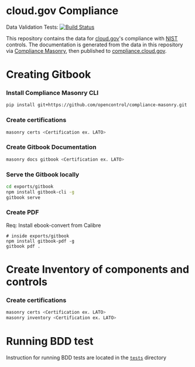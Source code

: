 # cloud.gov Compliance

Data Validation Tests: [![Build Status](https://travis-ci.org/18F/cg-compliance.svg?branch=master)](https://travis-ci.org/18F/cg-compliance)  

This repository contains the data for [cloud.gov](https://cloud.gov)'s compliance with [NIST](http://www.nist.gov/) controls. The documentation is generated from the data in this repository via [Compliance Masonry](https://github.com/opencontrol/compliance-masonry), then published to [compliance.cloud.gov](https://compliance.cloud.gov/).

# Creating Gitbook
### Install Compliance Masonry CLI
```bash
pip install git+https://github.com/opencontrol/compliance-masonry.git
```
### Create certifications
```bash
masonry certs <Certification ex. LATO>
```
### Create Gitbook Documentation
```bash
masonry docs gitbook <Certification ex. LATO>
```
### Serve the Gitbook locally
```bash
cd exports/gitbook
npm install gitbook-cli -g
gitbook serve
```
### Create PDF
Req: Install ebook-convert from Calibre
```
# inside exports/gitbook
npm install gitbook-pdf -g
gitbook pdf .
```

# Create Inventory of components and controls
### Create certifications
```bash
masonry certs <Certification ex. LATO>
masonry inventory <Certification ex. LATO>
```

# Running BDD test
Instruction for running BDD tests are located in the [`tests`](https://github.com/18F/cg-compliance/tree/master/tests) directory
